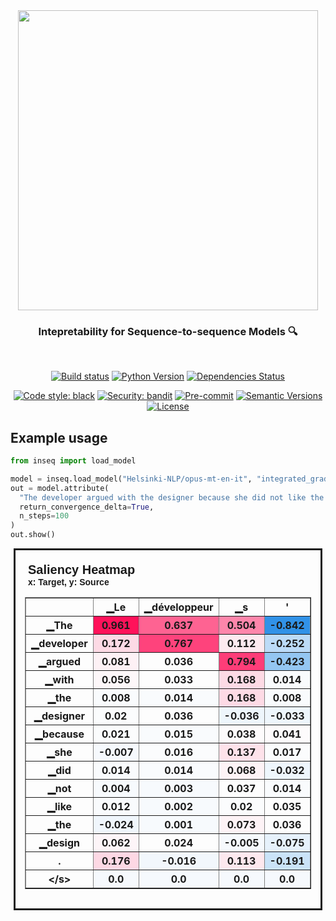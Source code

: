 <div align="center">
  <img src="https://github.com/inseq-team/inseq/docs/source/images/inseq_logo.png" width="480"/>
  <h3>Intepretability for Sequence-to-sequence Models 🔍</h3>
</div>
<br/>
<div align="center">

[![Build status](https://github.com/inseq-team/inseq/workflows/build/badge.svg?branch=master&event=push)](https://github.com/inseq-team/inseq/actions?query=workflow%3Abuild)
[![Python Version](https://img.shields.io/pypi/pyversions/inseq.svg)](https://pypi.org/project/inseq/)
[![Dependencies Status](https://img.shields.io/badge/dependencies-up%20to%20date-brightgreen.svg)](https://github.com/inseq-team/inseq/pulls?utf8=%E2%9C%93&q=is%3Apr%20author%3Aapp%2Fdependabot)

[![Code style: black](https://img.shields.io/badge/code%20style-black-000000.svg)](https://github.com/psf/black)
[![Security: bandit](https://img.shields.io/badge/security-bandit-green.svg)](https://github.com/PyCQA/bandit)
[![Pre-commit](https://img.shields.io/badge/pre--commit-enabled-brightgreen?logo=pre-commit&logoColor=white)](https://github.com/inseq-team/inseq/blob/master/.pre-commit-config.yaml)
[![Semantic Versions](https://img.shields.io/badge/%20%20%F0%9F%93%A6%F0%9F%9A%80-semantic--versions-e10079.svg)](https://github.com/inseq-team/inseq/releases)
[![License](https://img.shields.io/github/license/inseq-team/inseq)](https://github.com/inseq-team/inseq/blob/master/LICENSE)



</div>

## Example usage

```python
from inseq import load_model

model = inseq.load_model("Helsinki-NLP/opus-mt-en-it", "integrated_gradients")
out = model.attribute(
  "The developer argued with the designer because she did not like the design.",
  return_convergence_delta=True,
  n_steps=100
)
out.show()
```

<html>
<div id="qhuhzqjteimzaveiwsjs_viz_container">
    <div id="qhuhzqjteimzaveiwsjs_content" style="padding:15px;border-style:solid;margin:5px;">
        <div id = "qhuhzqjteimzaveiwsjs_saliency_plot_container" class="qhuhzqjteimzaveiwsjs_viz_container" style="display:block">

<div id="jarcefltuxmdamwbncuw_saliency_plot" class="jarcefltuxmdamwbncuw_viz_content">
    <div style="margin:5px;font-family:sans-serif;font-weight:bold;">
        <span style="font-size: 20px;"> Saliency Heatmap </span>
        <br>
        x: Target, y: Source
    </div>

<table border="1" cellpadding="5" cellspacing="5"
    style="overflow-x:scroll;display:block;">
    <tr><th></th>
<th>▁Le</th><th>▁développeur</th><th>▁s</th><th>'</th><th>est</th><th>▁disputé</th><th>▁avec</th><th>▁la</th><th>▁designer</th><th>▁parce</th><th>▁qu</th><th>'</th><th>elle</th><th>▁n</th><th>'</th><th>aimait</th><th>▁pas</th><th>▁le</th><th>▁design</th><th>.</th><th>&lt;/s&gt;</th></tr><tr><th>▁The</th><th style="background:rgba(255.0, 13.0, 87.0, 0.976351752822341)">0.961</th><th style="background:rgba(255.0, 13.0, 87.0, 0.6373935432758963)">0.637</th><th style="background:rgba(255.0, 13.0, 87.0, 0.49550406020994264)">0.504</th><th style="background:rgba(30.0, 136.0, 229.0, 0.9132897603485839)">-0.842</th><th style="background:rgba(30.0, 136.0, 229.0, 0.33784907902554956)">-0.294</th><th style="background:rgba(255.0, 13.0, 87.0, 0.306318082788671)">0.329</th><th style="background:rgba(30.0, 136.0, 229.0, 0.06195286195286191)">-0.031</th><th style="background:rgba(255.0, 13.0, 87.0, 0.04618736383442265)">0.081</th><th style="background:rgba(30.0, 136.0, 229.0, 0.42455931867696567)">-0.379</th><th style="background:rgba(30.0, 136.0, 229.0, 0.14866310160427798)">-0.119</th><th style="background:rgba(30.0, 136.0, 229.0, 0.1723113487819369)">-0.138</th><th style="background:rgba(30.0, 136.0, 229.0, 0.1328976034858387)">-0.101</th><th style="background:rgba(255.0, 13.0, 87.0, 0.3772628243216479)">0.391</th><th style="background:rgba(30.0, 136.0, 229.0, 0.16442859972271748)">-0.13</th><th style="background:rgba(255.0, 13.0, 87.0, 0.02253911665676371)">0.055</th><th style="background:rgba(30.0, 136.0, 229.0, 0.07771836007130117)">-0.051</th><th style="background:rgba(30.0, 136.0, 229.0, 0.08560110913052085)">-0.056</th><th style="background:rgba(30.0, 136.0, 229.0, 0.41667656961774613)">-0.368</th><th style="background:rgba(255.0, 13.0, 87.0, 0.20384234501881549)">0.226</th><th style="background:rgba(30.0, 136.0, 229.0, 0.12501485442661905)">-0.095</th><th style="background:rgba(30.0, 136.0, 229.0, 0.04618736383442258)">-0.02</th></tr><tr><th>▁developer</th><th style="background:rgba(255.0, 13.0, 87.0, 0.14078035254505847)">0.172</th><th style="background:rgba(255.0, 13.0, 87.0, 0.7714002772826303)">0.767</th><th style="background:rgba(255.0, 13.0, 87.0, 0.07771836007130124)">0.112</th><th style="background:rgba(30.0, 136.0, 229.0, 0.29055258467023176)">-0.252</th><th style="background:rgba(30.0, 136.0, 229.0, 0.1880768469003762)">-0.154</th><th style="background:rgba(255.0, 13.0, 87.0, 0.26690433749257286)">0.289</th><th style="background:rgba(30.0, 136.0, 229.0, 0.1328976034858387)">-0.102</th><th style="background:rgba(30.0, 136.0, 229.0, 0.16442859972271748)">-0.129</th><th style="background:rgba(30.0, 136.0, 229.0, 0.06983561101208147)">-0.044</th><th style="background:rgba(30.0, 136.0, 229.0, 0.05407011289364222)">-0.028</th><th style="background:rgba(30.0, 136.0, 229.0, 0.06983561101208147)">-0.039</th><th style="background:rgba(255.0, 13.0, 87.0, 0.1880768469003763)">0.213</th><th style="background:rgba(30.0, 136.0, 229.0, 0.1328976034858387)">-0.102</th><th style="background:rgba(30.0, 136.0, 229.0, 0.12501485442661905)">-0.092</th><th style="background:rgba(30.0, 136.0, 229.0, 0.014656367597544028)">0.015</th><th style="background:rgba(30.0, 136.0, 229.0, 0.022539116656763607)">0.004</th><th style="background:rgba(30.0, 136.0, 229.0, 0.04618736383442258)">-0.018</th><th style="background:rgba(30.0, 136.0, 229.0, 0.12501485442661905)">-0.096</th><th style="background:rgba(30.0, 136.0, 229.0, 0.2669043374925727)">-0.225</th><th style="background:rgba(30.0, 136.0, 229.0, 0.07771836007130117)">-0.048</th><th style="background:rgba(30.0, 136.0, 229.0, 0.04618736383442258)">-0.022</th></tr><tr><th>▁argued</th><th style="background:rgba(255.0, 13.0, 87.0, 0.04618736383442265)">0.081</th><th style="background:rgba(230.2941176470614, 26.505882352939775, 102.59215686274348, 0.0)">0.036</th><th style="background:rgba(255.0, 13.0, 87.0, 0.7950485244602892)">0.794</th><th style="background:rgba(30.0, 136.0, 229.0, 0.47185581303228363)">-0.423</th><th style="background:rgba(30.0, 136.0, 229.0, 0.9211725094078036)">-0.853</th><th style="background:rgba(255.0, 13.0, 87.0, 0.865993265993266)">0.858</th><th style="background:rgba(30.0, 136.0, 229.0, 0.08560110913052085)">-0.057</th><th style="background:rgba(30.0, 136.0, 229.0, 0.21172509407803525)">-0.18</th><th style="background:rgba(30.0, 136.0, 229.0, 0.282669835611012)">-0.247</th><th style="background:rgba(30.0, 136.0, 229.0, 0.06983561101208147)">-0.042</th><th style="background:rgba(30.0, 136.0, 229.0, 0.10924935630817977)">-0.082</th><th style="background:rgba(255.0, 13.0, 87.0, 0.2590215884333532)">0.278</th><th style="background:rgba(30.0, 136.0, 229.0, 0.04618736383442258)">-0.018</th><th style="background:rgba(30.0, 136.0, 229.0, 0.07771836007130117)">-0.047</th><th style="background:rgba(255.0, 13.0, 87.0, 0.1171321053673995)">0.144</th><th style="background:rgba(30.0, 136.0, 229.0, 0.03830461477520309)">-0.014</th><th style="background:rgba(30.0, 136.0, 229.0, 0.006773618538324436)">0.016</th><th style="background:rgba(255.0, 13.0, 87.0, 0.10136660724896006)">0.131</th><th style="background:rgba(255.0, 13.0, 87.0, 0.04618736383442265)">0.078</th><th style="background:rgba(30.0, 136.0, 229.0, 0.08560110913052085)">-0.056</th><th style="background:rgba(230.2941176470614, 26.505882352939775, 102.59215686274348, 0.0)">0.031</th></tr><tr><th>▁with</th><th style="background:rgba(255.0, 13.0, 87.0, 0.02253911665676371)">0.056</th><th style="background:rgba(230.2941176470614, 26.505882352939775, 102.59215686274348, 0.0)">0.033</th><th style="background:rgba(255.0, 13.0, 87.0, 0.14078035254505847)">0.168</th><th style="background:rgba(30.0, 136.0, 229.0, 0.014656367597544028)">0.014</th><th style="background:rgba(30.0, 136.0, 229.0, 0.27478708655179246)">-0.238</th><th style="background:rgba(255.0, 13.0, 87.0, 0.18019409784115661)">0.21</th><th style="background:rgba(255.0, 13.0, 87.0, 1.0)">0.984</th><th style="background:rgba(255.0, 13.0, 87.0, 0.7319865319865321)">0.734</th><th style="background:rgba(255.0, 13.0, 87.0, 0.6925727866904339)">0.69</th><th style="background:rgba(255.0, 13.0, 87.0, 0.15654585066349747)">0.181</th><th style="background:rgba(255.0, 13.0, 87.0, 0.05407011289364243)">0.089</th><th style="background:rgba(30.0, 136.0, 229.0, 0.08560110913052085)">-0.06</th><th style="background:rgba(255.0, 13.0, 87.0, 0.2590215884333532)">0.278</th><th style="background:rgba(255.0, 13.0, 87.0, 0.04618736383442265)">0.082</th><th style="background:rgba(255.0, 13.0, 87.0, 0.02253911665676371)">0.055</th><th style="background:rgba(30.0, 136.0, 229.0, 0.11713210536739943)">-0.084</th><th style="background:rgba(255.0, 13.0, 87.0, 0.02253911665676371)">0.057</th><th style="background:rgba(255.0, 13.0, 87.0, 0.09348385818974037)">0.124</th><th style="background:rgba(255.0, 13.0, 87.0, 0.06195286195286207)">0.095</th><th style="background:rgba(30.0, 136.0, 229.0, 0.03830461477520309)">-0.008</th><th style="background:rgba(255.0, 13.0, 87.0, 0.06195286195286207)">0.095</th></tr><tr><th>▁the</th><th style="background:rgba(30.0, 136.0, 229.0, 0.014656367597544028)">0.008</th><th style="background:rgba(30.0, 136.0, 229.0, 0.014656367597544028)">0.014</th><th style="background:rgba(255.0, 13.0, 87.0, 0.14078035254505847)">0.168</th><th style="background:rgba(30.0, 136.0, 229.0, 0.014656367597544028)">0.008</th><th style="background:rgba(255.0, 13.0, 87.0, 0.04618736383442265)">0.08</th><th style="background:rgba(255.0, 13.0, 87.0, 0.09348385818974037)">0.125</th><th style="background:rgba(255.0, 13.0, 87.0, 0.09348385818974037)">0.127</th><th style="background:rgba(255.0, 13.0, 87.0, 0.39302832244008706)">0.408</th><th style="background:rgba(255.0, 13.0, 87.0, 0.08560110913052081)">0.116</th><th style="background:rgba(255.0, 13.0, 87.0, 0.865993265993266)">0.862</th><th style="background:rgba(255.0, 13.0, 87.0, 0.14866310160427795)">0.174</th><th style="background:rgba(30.0, 136.0, 229.0, 0.07771836007130117)">-0.052</th><th style="background:rgba(255.0, 13.0, 87.0, 0.1171321053673995)">0.145</th><th style="background:rgba(255.0, 13.0, 87.0, 0.08560110913052081)">0.12</th><th style="background:rgba(30.0, 136.0, 229.0, 0.006773618538324436)">0.02</th><th style="background:rgba(30.0, 136.0, 229.0, 0.05407011289364222)">-0.028</th><th style="background:rgba(255.0, 13.0, 87.0, 0.09348385818974037)">0.123</th><th style="background:rgba(255.0, 13.0, 87.0, 0.14078035254505847)">0.166</th><th style="background:rgba(255.0, 13.0, 87.0, 0.02253911665676371)">0.059</th><th style="background:rgba(255.0, 13.0, 87.0, 0.06195286195286207)">0.095</th><th style="background:rgba(255.0, 13.0, 87.0, 0.12501485442661908)">0.153</th></tr><tr><th>▁designer</th><th style="background:rgba(30.0, 136.0, 229.0, 0.006773618538324436)">0.02</th><th style="background:rgba(230.2941176470614, 26.505882352939775, 102.59215686274348, 0.0)">0.036</th><th style="background:rgba(30.0, 136.0, 229.0, 0.06195286195286191)">-0.036</th><th style="background:rgba(30.0, 136.0, 229.0, 0.06195286195286191)">-0.033</th><th style="background:rgba(30.0, 136.0, 229.0, 0.08560110913052085)">-0.054</th><th style="background:rgba(30.0, 136.0, 229.0, 0.03042186571598325)">-0.001</th><th style="background:rgba(30.0, 136.0, 229.0, 0.014656367597544028)">0.012</th><th style="background:rgba(255.0, 13.0, 87.0, 0.43244206773618543)">0.448</th><th style="background:rgba(255.0, 13.0, 87.0, 0.4245593186769657)">0.439</th><th style="background:rgba(30.0, 136.0, 229.0, 0.022539116656763607)">0.002</th><th style="background:rgba(30.0, 136.0, 229.0, 0.11713210536739943)">-0.086</th><th style="background:rgba(255.0, 13.0, 87.0, 0.13289760348583876)">0.158</th><th style="background:rgba(255.0, 13.0, 87.0, 0.3851455733808676)">0.398</th><th style="background:rgba(30.0, 136.0, 229.0, 0.07771836007130117)">-0.045</th><th style="background:rgba(255.0, 13.0, 87.0, 0.02253911665676371)">0.059</th><th style="background:rgba(30.0, 136.0, 229.0, 0.08560110913052085)">-0.056</th><th style="background:rgba(30.0, 136.0, 229.0, 0.05407011289364222)">-0.028</th><th style="background:rgba(30.0, 136.0, 229.0, 0.04618736383442258)">-0.017</th><th style="background:rgba(30.0, 136.0, 229.0, 0.006773618538324436)">0.022</th><th style="background:rgba(30.0, 136.0, 229.0, 0.18019409784115656)">-0.146</th><th style="background:rgba(30.0, 136.0, 229.0, 0.14078035254505836)">-0.11</th></tr><tr><th>▁because</th><th style="background:rgba(30.0, 136.0, 229.0, 0.006773618538324436)">0.021</th><th style="background:rgba(30.0, 136.0, 229.0, 0.014656367597544028)">0.015</th><th style="background:rgba(255.0, 13.0, 87.0, 0.00677361853832443)">0.038</th><th style="background:rgba(255.0, 13.0, 87.0, 0.00677361853832443)">0.041</th><th style="background:rgba(255.0, 13.0, 87.0, 0.05407011289364243)">0.085</th><th style="background:rgba(255.0, 13.0, 87.0, 0.00677361853832443)">0.042</th><th style="background:rgba(30.0, 136.0, 229.0, 0.03042186571598325)">-0.001</th><th style="background:rgba(255.0, 13.0, 87.0, 0.1171321053673995)">0.146</th><th style="background:rgba(255.0, 13.0, 87.0, 0.13289760348583876)">0.16</th><th style="background:rgba(255.0, 13.0, 87.0, 0.44032481679540497)">0.452</th><th style="background:rgba(30.0, 136.0, 229.0, 0.25113883937413345)">-0.215</th><th style="background:rgba(30.0, 136.0, 229.0, 0.5585660526836997)">-0.506</th><th style="background:rgba(255.0, 13.0, 87.0, 0.10924935630817992)">0.142</th><th style="background:rgba(30.0, 136.0, 229.0, 0.09348385818974048)">-0.061</th><th style="background:rgba(255.0, 13.0, 87.0, 0.2117250940780353)">0.239</th><th style="background:rgba(30.0, 136.0, 229.0, 0.1880768469003762)">-0.154</th><th style="background:rgba(255.0, 13.0, 87.0, 0.030421865715983164)">0.065</th><th style="background:rgba(255.0, 13.0, 87.0, 0.13289760348583876)">0.158</th><th style="background:rgba(255.0, 13.0, 87.0, 0.15654585066349747)">0.184</th><th style="background:rgba(30.0, 136.0, 229.0, 0.09348385818974048)">-0.067</th><th style="background:rgba(30.0, 136.0, 229.0, 0.06195286195286191)">-0.036</th></tr><tr><th>▁she</th><th style="background:rgba(30.0, 136.0, 229.0, 0.03042186571598325)">-0.007</th><th style="background:rgba(30.0, 136.0, 229.0, 0.006773618538324436)">0.016</th><th style="background:rgba(255.0, 13.0, 87.0, 0.10924935630817992)">0.137</th><th style="background:rgba(30.0, 136.0, 229.0, 0.006773618538324436)">0.017</th><th style="background:rgba(255.0, 13.0, 87.0, 0.06195286195286207)">0.09</th><th style="background:rgba(230.2941176470614, 26.505882352939775, 102.59215686274348, 0.0)">0.034</th><th style="background:rgba(30.0, 136.0, 229.0, 0.03042186571598325)">-0.001</th><th style="background:rgba(255.0, 13.0, 87.0, 0.014656367597544035)">0.05</th><th style="background:rgba(255.0, 13.0, 87.0, 0.2590215884333532)">0.278</th><th style="background:rgba(30.0, 136.0, 229.0, 0.006773618538324436)">0.021</th><th style="background:rgba(255.0, 13.0, 87.0, 0.9448207565854626)">0.93</th><th style="background:rgba(30.0, 136.0, 229.0, 0.12501485442661905)">-0.096</th><th style="background:rgba(255.0, 13.0, 87.0, 0.6058625470390177)">0.608</th><th style="background:rgba(255.0, 13.0, 87.0, 0.14078035254505847)">0.169</th><th style="background:rgba(255.0, 13.0, 87.0, 0.06195286195286207)">0.095</th><th style="background:rgba(255.0, 13.0, 87.0, 0.04618736383442265)">0.082</th><th style="background:rgba(255.0, 13.0, 87.0, 0.06983561101208159)">0.099</th><th style="background:rgba(255.0, 13.0, 87.0, 0.13289760348583876)">0.161</th><th style="background:rgba(255.0, 13.0, 87.0, 0.13289760348583876)">0.163</th><th style="background:rgba(54.70588235294111, 122.49411764705886, 213.40784313725496, 0.0)">0.024</th><th style="background:rgba(54.70588235294111, 122.49411764705886, 213.40784313725496, 0.0)">0.029</th></tr><tr><th>▁did</th><th style="background:rgba(30.0, 136.0, 229.0, 0.014656367597544028)">0.014</th><th style="background:rgba(30.0, 136.0, 229.0, 0.014656367597544028)">0.014</th><th style="background:rgba(255.0, 13.0, 87.0, 0.03830461477520289)">0.068</th><th style="background:rgba(30.0, 136.0, 229.0, 0.06195286195286191)">-0.032</th><th style="background:rgba(255.0, 13.0, 87.0, 0.07771836007130124)">0.106</th><th style="background:rgba(30.0, 136.0, 229.0, 0.03830461477520309)">-0.008</th><th style="background:rgba(30.0, 136.0, 229.0, 0.03042186571598325)">-0.002</th><th style="background:rgba(30.0, 136.0, 229.0, 0.06983561101208147)">-0.038</th><th style="background:rgba(30.0, 136.0, 229.0, 0.04618736383442258)">-0.017</th><th style="background:rgba(30.0, 136.0, 229.0, 0.06195286195286191)">-0.035</th><th style="background:rgba(255.0, 13.0, 87.0, 0.02253911665676371)">0.057</th><th style="background:rgba(255.0, 13.0, 87.0, 0.10924935630817992)">0.136</th><th style="background:rgba(30.0, 136.0, 229.0, 0.06195286195286191)">-0.03</th><th style="background:rgba(255.0, 13.0, 87.0, 0.3851455733808676)">0.402</th><th style="background:rgba(30.0, 136.0, 229.0, 0.006773618538324436)">0.021</th><th style="background:rgba(255.0, 13.0, 87.0, 0.6058625470390177)">0.613</th><th style="background:rgba(255.0, 13.0, 87.0, 0.16442859972271742)">0.189</th><th style="background:rgba(255.0, 13.0, 87.0, 0.1959595959595959)">0.22</th><th style="background:rgba(255.0, 13.0, 87.0, 0.06195286195286207)">0.092</th><th style="background:rgba(30.0, 136.0, 229.0, 0.006773618538324436)">0.02</th><th style="background:rgba(230.2941176470614, 26.505882352939775, 102.59215686274348, 0.0)">0.035</th></tr><tr><th>▁not</th><th style="background:rgba(30.0, 136.0, 229.0, 0.022539116656763607)">0.004</th><th style="background:rgba(30.0, 136.0, 229.0, 0.022539116656763607)">0.003</th><th style="background:rgba(230.2941176470614, 26.505882352939775, 102.59215686274348, 0.0)">0.037</th><th style="background:rgba(30.0, 136.0, 229.0, 0.014656367597544028)">0.014</th><th style="background:rgba(255.0, 13.0, 87.0, 0.030421865715983164)">0.06</th><th style="background:rgba(30.0, 136.0, 229.0, 0.006773618538324436)">0.022</th><th style="background:rgba(30.0, 136.0, 229.0, 0.014656367597544028)">0.01</th><th style="background:rgba(30.0, 136.0, 229.0, 0.05407011289364222)">-0.029</th><th style="background:rgba(30.0, 136.0, 229.0, 0.03830461477520309)">-0.012</th><th style="background:rgba(30.0, 136.0, 229.0, 0.03830461477520309)">-0.012</th><th style="background:rgba(54.70588235294111, 122.49411764705886, 213.40784313725496, 0.0)">0.028</th><th style="background:rgba(255.0, 13.0, 87.0, 0.04618736383442265)">0.077</th><th style="background:rgba(255.0, 13.0, 87.0, 0.10924935630817992)">0.138</th><th style="background:rgba(255.0, 13.0, 87.0, 0.8738760150524857)">0.868</th><th style="background:rgba(30.0, 136.0, 229.0, 0.9527035056446821)">-0.883</th><th style="background:rgba(255.0, 13.0, 87.0, 0.6689245395127748)">0.674</th><th style="background:rgba(255.0, 13.0, 87.0, 0.8817587641117054)">0.875</th><th style="background:rgba(255.0, 13.0, 87.0, 0.755634779164191)">0.756</th><th style="background:rgba(255.0, 13.0, 87.0, 0.3851455733808676)">0.402</th><th style="background:rgba(30.0, 136.0, 229.0, 0.09348385818974048)">-0.064</th><th style="background:rgba(255.0, 13.0, 87.0, 0.18019409784115661)">0.208</th></tr><tr><th>▁like</th><th style="background:rgba(30.0, 136.0, 229.0, 0.014656367597544028)">0.012</th><th style="background:rgba(30.0, 136.0, 229.0, 0.022539116656763607)">0.002</th><th style="background:rgba(30.0, 136.0, 229.0, 0.006773618538324436)">0.02</th><th style="background:rgba(230.2941176470614, 26.505882352939775, 102.59215686274348, 0.0)">0.035</th><th style="background:rgba(30.0, 136.0, 229.0, 0.006773618538324436)">0.015</th><th style="background:rgba(54.70588235294111, 122.49411764705886, 213.40784313725496, 0.0)">0.029</th><th style="background:rgba(30.0, 136.0, 229.0, 0.03830461477520309)">-0.013</th><th style="background:rgba(30.0, 136.0, 229.0, 0.05407011289364222)">-0.026</th><th style="background:rgba(30.0, 136.0, 229.0, 0.03042186571598325)">-0.007</th><th style="background:rgba(30.0, 136.0, 229.0, 0.03042186571598325)">-0.002</th><th style="background:rgba(30.0, 136.0, 229.0, 0.04618736383442258)">-0.018</th><th style="background:rgba(255.0, 13.0, 87.0, 0.05407011289364243)">0.089</th><th style="background:rgba(255.0, 13.0, 87.0, 0.030421865715983164)">0.066</th><th style="background:rgba(30.0, 136.0, 229.0, 0.04618736383442258)">-0.022</th><th style="background:rgba(255.0, 13.0, 87.0, 0.05407011289364243)">0.086</th><th style="background:rgba(255.0, 13.0, 87.0, 0.2590215884333532)">0.279</th><th style="background:rgba(30.0, 136.0, 229.0, 0.39302832244008723)">-0.348</th><th style="background:rgba(30.0, 136.0, 229.0, 0.2432560903149138)">-0.204</th><th style="background:rgba(255.0, 13.0, 87.0, 0.2826698356110118)">0.303</th><th style="background:rgba(30.0, 136.0, 229.0, 0.022539116656763607)">0.003</th><th style="background:rgba(30.0, 136.0, 229.0, 0.10924935630817977)">-0.079</th></tr><tr><th>▁the</th><th style="background:rgba(30.0, 136.0, 229.0, 0.05407011289364222)">-0.024</th><th style="background:rgba(30.0, 136.0, 229.0, 0.022539116656763607)">0.001</th><th style="background:rgba(255.0, 13.0, 87.0, 0.03830461477520289)">0.073</th><th style="background:rgba(230.2941176470614, 26.505882352939775, 102.59215686274348, 0.0)">0.036</th><th style="background:rgba(255.0, 13.0, 87.0, 0.00677361853832443)">0.04</th><th style="background:rgba(54.70588235294111, 122.49411764705886, 213.40784313725496, 0.0)">0.028</th><th style="background:rgba(30.0, 136.0, 229.0, 0.014656367597544028)">0.01</th><th style="background:rgba(30.0, 136.0, 229.0, 0.06983561101208147)">-0.044</th><th style="background:rgba(30.0, 136.0, 229.0, 0.03042186571598325)">-0.001</th><th style="background:rgba(230.2941176470614, 26.505882352939775, 102.59215686274348, 0.0)">0.031</th><th style="background:rgba(30.0, 136.0, 229.0, 0.006773618538324436)">0.021</th><th style="background:rgba(255.0, 13.0, 87.0, 0.030421865715983164)">0.064</th><th style="background:rgba(255.0, 13.0, 87.0, 0.05407011289364243)">0.085</th><th style="background:rgba(230.2941176470614, 26.505882352939775, 102.59215686274348, 0.0)">0.037</th><th style="background:rgba(255.0, 13.0, 87.0, 0.014656367597544035)">0.046</th><th style="background:rgba(255.0, 13.0, 87.0, 0.1880768469003763)">0.215</th><th style="background:rgba(255.0, 13.0, 87.0, 0.16442859972271742)">0.189</th><th style="background:rgba(255.0, 13.0, 87.0, 0.08560110913052081)">0.117</th><th style="background:rgba(230.2941176470614, 26.505882352939775, 102.59215686274348, 0.0)">0.033</th><th style="background:rgba(255.0, 13.0, 87.0, 0.9369380075262429)">0.923</th><th style="background:rgba(255.0, 13.0, 87.0, 0.1880768469003763)">0.217</th></tr><tr><th>▁design</th><th style="background:rgba(255.0, 13.0, 87.0, 0.030421865715983164)">0.062</th><th style="background:rgba(54.70588235294111, 122.49411764705886, 213.40784313725496, 0.0)">0.024</th><th style="background:rgba(30.0, 136.0, 229.0, 0.03042186571598325)">-0.005</th><th style="background:rgba(30.0, 136.0, 229.0, 0.10136660724896014)">-0.075</th><th style="background:rgba(30.0, 136.0, 229.0, 0.05407011289364222)">-0.027</th><th style="background:rgba(30.0, 136.0, 229.0, 0.08560110913052085)">-0.057</th><th style="background:rgba(30.0, 136.0, 229.0, 0.06195286195286191)">-0.035</th><th style="background:rgba(30.0, 136.0, 229.0, 0.06983561101208147)">-0.04</th><th style="background:rgba(230.2941176470614, 26.505882352939775, 102.59215686274348, 0.0)">0.032</th><th style="background:rgba(30.0, 136.0, 229.0, 0.03042186571598325)">-0.005</th><th style="background:rgba(30.0, 136.0, 229.0, 0.04618736383442258)">-0.018</th><th style="background:rgba(30.0, 136.0, 229.0, 0.03042186571598325)">-0.006</th><th style="background:rgba(30.0, 136.0, 229.0, 0.06983561101208147)">-0.042</th><th style="background:rgba(30.0, 136.0, 229.0, 0.04618736383442258)">-0.016</th><th style="background:rgba(30.0, 136.0, 229.0, 0.03830461477520309)">-0.011</th><th style="background:rgba(30.0, 136.0, 229.0, 0.014656367597544028)">0.014</th><th style="background:rgba(30.0, 136.0, 229.0, 0.05407011289364222)">-0.029</th><th style="background:rgba(255.0, 13.0, 87.0, 0.1959595959595959)">0.22</th><th style="background:rgba(255.0, 13.0, 87.0, 0.6610417904535549)">0.662</th><th style="background:rgba(30.0, 136.0, 229.0, 0.25902158843335304)">-0.224</th><th style="background:rgba(255.0, 13.0, 87.0, 0.07771836007130124)">0.106</th></tr><tr><th>.</th><th style="background:rgba(255.0, 13.0, 87.0, 0.14866310160427795)">0.176</th><th style="background:rgba(30.0, 136.0, 229.0, 0.04618736383442258)">-0.016</th><th style="background:rgba(255.0, 13.0, 87.0, 0.08560110913052081)">0.113</th><th style="background:rgba(30.0, 136.0, 229.0, 0.22749059219647463)">-0.191</th><th style="background:rgba(30.0, 136.0, 229.0, 0.29055258467023176)">-0.253</th><th style="background:rgba(255.0, 13.0, 87.0, 0.02253911665676371)">0.054</th><th style="background:rgba(30.0, 136.0, 229.0, 0.022539116656763607)">0.004</th><th style="background:rgba(30.0, 136.0, 229.0, 0.11713210536739943)">-0.09</th><th style="background:rgba(30.0, 136.0, 229.0, 0.11713210536739943)">-0.088</th><th style="background:rgba(30.0, 136.0, 229.0, 0.006773618538324436)">0.016</th><th style="background:rgba(30.0, 136.0, 229.0, 0.1328976034858387)">-0.102</th><th style="background:rgba(30.0, 136.0, 229.0, 0.7950485244602892)">-0.731</th><th style="background:rgba(30.0, 136.0, 229.0, 0.440324816795405)">-0.395</th><th style="background:rgba(30.0, 136.0, 229.0, 0.04618736383442258)">-0.022</th><th style="background:rgba(30.0, 136.0, 229.0, 0.3772628243216478)">-0.335</th><th style="background:rgba(30.0, 136.0, 229.0, 0.05407011289364222)">-0.028</th><th style="background:rgba(30.0, 136.0, 229.0, 0.09348385818974048)">-0.067</th><th style="background:rgba(255.0, 13.0, 87.0, 0.10924935630817992)">0.141</th><th style="background:rgba(255.0, 13.0, 87.0, 0.32208358090711037)">0.342</th><th style="background:rgba(255.0, 13.0, 87.0, 0.18019409784115661)">0.21</th><th style="background:rgba(255.0, 13.0, 87.0, 0.9290552584670234)">0.918</th></tr><tr><th>&lt;/s&gt;</th><th style="background:rgba(30.0, 136.0, 229.0, 0.03042186571598325)">0.0</th><th style="background:rgba(30.0, 136.0, 229.0, 0.03042186571598325)">0.0</th><th style="background:rgba(30.0, 136.0, 229.0, 0.03042186571598325)">0.0</th><th style="background:rgba(30.0, 136.0, 229.0, 0.03042186571598325)">0.0</th><th style="background:rgba(30.0, 136.0, 229.0, 0.03042186571598325)">0.0</th><th style="background:rgba(30.0, 136.0, 229.0, 0.03042186571598325)">0.0</th><th style="background:rgba(30.0, 136.0, 229.0, 0.03042186571598325)">0.0</th><th style="background:rgba(30.0, 136.0, 229.0, 0.03042186571598325)">0.0</th><th style="background:rgba(30.0, 136.0, 229.0, 0.03042186571598325)">0.0</th><th style="background:rgba(30.0, 136.0, 229.0, 0.03042186571598325)">0.0</th><th style="background:rgba(30.0, 136.0, 229.0, 0.03042186571598325)">0.0</th><th style="background:rgba(30.0, 136.0, 229.0, 0.03042186571598325)">0.0</th><th style="background:rgba(30.0, 136.0, 229.0, 0.03042186571598325)">0.0</th><th style="background:rgba(30.0, 136.0, 229.0, 0.03042186571598325)">0.0</th><th style="background:rgba(30.0, 136.0, 229.0, 0.03042186571598325)">0.0</th><th style="background:rgba(30.0, 136.0, 229.0, 0.03042186571598325)">0.0</th><th style="background:rgba(30.0, 136.0, 229.0, 0.03042186571598325)">0.0</th><th style="background:rgba(30.0, 136.0, 229.0, 0.03042186571598325)">0.0</th><th style="background:rgba(30.0, 136.0, 229.0, 0.03042186571598325)">0.0</th><th style="background:rgba(30.0, 136.0, 229.0, 0.03042186571598325)">0.0</th><th style="background:rgba(30.0, 136.0, 229.0, 0.03042186571598325)">0.0</th></tr></table>
</div>
</div>
</html>
